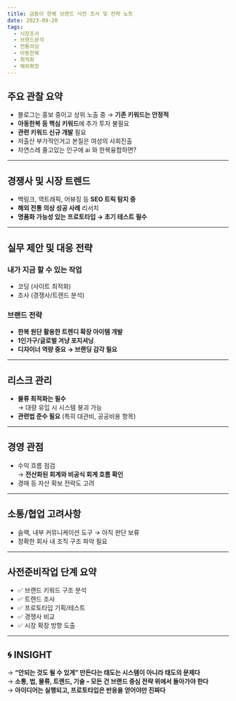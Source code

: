 ```yaml
---
title: 금동이 한복 브랜드 사전 조사 및 전략 노트
date: 2023-09-20
tags:
  - 시장조사
  - 브랜드분석
  - 전통의상
  - 아동한복
  - 최적화
  - 해외확장
---
```


## 주요 관찰 요약

- 블로그는 홍보 중이고 상위 노출 중 → **기존 키워드는 안정적**  
- **아동한복 등 핵심 키워드**에 추가 투자 불필요  
- **관련 키워드 신규 개발** 필요
- 저출산 부가적인거고 본질은 여성의 사회진출 
- 자연스레 줄고있는 인구에 ai 와 한복융합하면?

---

## 경쟁사 및 시장 트렌드

- 백링크, 역트래픽, 어뷰징 등 **SEO 트릭 탐지 중**
- **해외 전통 의상 성공 사례** 리서치
- **명품화 가능성 있는 프로토타입 → 초기 테스트 필수**

---

## 실무 제안 및 대응 전략

### 내가 지금 할 수 있는 작업

- 코딩 (사이트 최적화)  
- 조사 (경쟁사/트렌드 분석)

### 브랜드 전략

- **한복 원단 활용한 트렌디 확장 아이템 개발**  
- **1인가구/글로벌 겨냥 포지셔닝**  
- **디자이너 역량 중요 → 브랜딩 감각 필요**

---

## 리스크 관리

- **물류 최적화는 필수**  
  → 대량 유입 시 시스템 붕괴 가능  
- **관련법 준수 필요** (특히 대관비, 공공비용 항목)

---

## 경영 관점

- 수익 흐름 점검  
  → **전산화된 회계와 비공식 회계 흐름 확인**  
- 경매 등 자산 확보 전략도 고려

---

## 소통/협업 고려사항

- 슬랙, 내부 커뮤니케이션 도구 → 아직 판단 보류
- 정확한 회사 내 조직 구조 파악 필요

---

## 사전준비작업 단계 요약

- ✅ 브랜드 키워드 구조 분석  
- ✅ 트렌드 조사  
- ✅ 프로토타입 기획/테스트  
- ✅ 경쟁사 비교  
- ✅ 시장 확장 방향 도출

---

## 🌀 INSIGHT

→ **“안되는 것도 될 수 있게” 만든다는 태도는 시스템이 아니라 태도의 문제다**  
→ **소통, 법, 물류, 트렌드, 기술 – 모든 건 브랜드 중심 전략 위에서 돌아가야 한다**  
→ **아이디어는 실행되고, 프로토타입은 반응을 얻어야만 진짜다**

